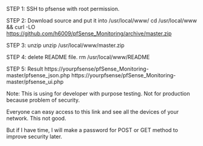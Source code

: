 STEP 1: 
SSH to pfsense with root permission.

STEP 2: Download source and put it into /usr/local/www/
cd /usr/local/www && curl -LO https://github.com/h6009/pfSense_Monitoring/archive/master.zip

STEP 3: unzip
unzip /usr/local/www/master.zip

STEP 4: delete README file.
rm /usr/local/www/README

STEP 5: Result
https://yourpfsense/pfSense_Monitoring-master/pfsense_json.php
https://yourpfsense/pfSense_Monitoring-master/pfsense_ui.php


Note: 
This is using for developer with purpose testing. Not for production because problem of security.

Everyone can easy access to this link and see all the devices of your network. This not good. 

But if I have time, I will make a password for POST or GET method to improve security later.
